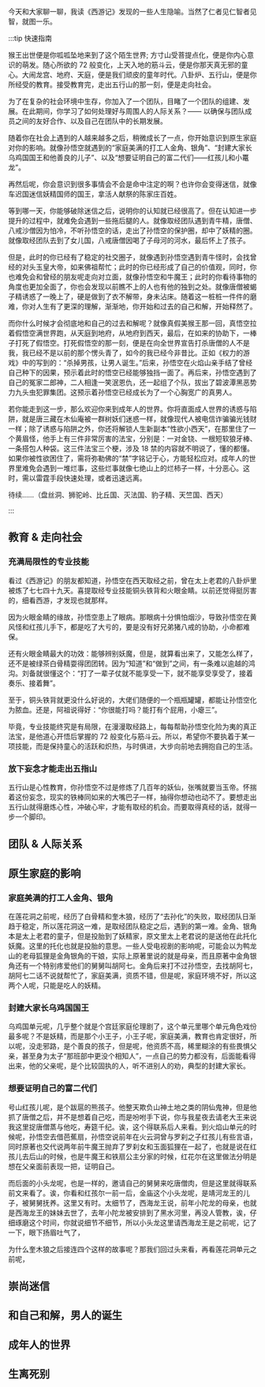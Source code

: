 <PageHeader content="西游记的人生隐喻" />

今天和大家聊一聊，我读《西游记》发现的一些人生隐喻。当然了仁者见仁智者见智，就图一乐。

:::tip 快速指南

猴王出世便是你呱呱坠地来到了这个陌生世界; 方寸山受菩提点化，便是你内心意识的萌发。随心所欲的 72 般变化，上天入地的筋斗云，便是你那天真无邪的童心。大闹龙宫、地府、天庭，便是我们顽皮的童年时代。八卦炉、五行山，便是你所经受的教育。接受教育完，走出五行山的那一刻，便是走向社会。

为了在复杂的社会环境中生存，你加入了一个团队，目睹了一个团队的组建、发展。在此期间，你学习了如何处理好与周围人的人际关系？—— 以确保与团队成员之间的友好合作、以及自己在团队中的长期发展。

随着你在社会上遇到的人越来越多之后，稍微成长了一点，你开始意识到原生家庭对你的影响。就像孙悟空就遇到的“家庭美满的打工人金角、银角”、“封建大家长乌鸡国国王和他善良的儿子”、以及“想要证明自己的富二代们——红孩儿和小鼍龙”。

再然后呢，你会意识到很多事情会不会是命中注定的啊？也许你会变得迷信，就像车迟国迷信妖精国师的国王，拿活人献祭的陈家庄百姓。

等到哪一天，你能够破除迷信之后，说明你的认知就已经很高了。但在认知进一步提升的过程中，就难免会遇到一些拖后腿的人。就像取经团队遇到青牛精，唐僧、八戒沙僧因为怕冷，不听孙悟空的话，走出了孙悟空的保护圈，却中了妖精的圈。就像取经团队去到了女儿国，八戒唐僧因喝了子母河的河水，最后怀上了孩子。

但是，此时的你已经有了稳定的社交圈子，就像遇到孙悟空遇到青牛怪时，会找曾经的对头玉皇大帝，如来佛祖帮忙；此时的你已经形成了自己的价值观，同时，你也难免会和曾经的朋友呢走向对立面，就像孙悟空和牛魔王；此时的你看待事物的角度也更加全面了，你也会发现以前瞧不上的人也有他的独到之处。就像唐僧被蝎子精诱惑了一晚上了，硬是做到了衣不解带，身未沾床。随着这一桩桩一件件的磨难，你对人生有了更深的理解，渐渐地，你开始和过去的自己和解，开始释然了。

而你什么时候才会彻底地和自己的过去和解呢？就像真假美猴王那一回，真悟空拉着假悟空满世界跑，从天庭到地府，从地府到西天，最后，在如来的协助下，一棒子打死了假悟空。打死假悟空的那一刻，便是在向全世界宣告打杀唐僧的人不是我，我已经不是以前的那个愣头青了，如今的我已经今非昔比。正如《权力的游戏》中的写到的：“杀掉男孩，让男人诞生。”后来，孙悟空在火焰山亲手结了曾经自己种下的因果，预示着此时的悟空已经能够独挡一面了。再后来，孙悟空遇到了自己的冤家二郎神，二人相逢一笑泯恩仇，还一起组了个队，拔出了碧波潭黑恶势力九头虫犯罪集团。这预示着孙悟空已经成长为了一个心胸宽广的真男人。

若你能走到这一步，那么欢迎你来到成年人的世界。你将直面成人世界的诱惑与陷阱，就是唐三藏在木仙庵被一群树妖们迷惑一样，就像现代人被电信诈骗骗光钱财一样；除了诱惑与陷阱之外，你还将解锁人生新副本“性欲小西天”，在那里住了一个黄眉怪，他手上有三件非常厉害的法宝，分别是：一对金铙、一根短软狼牙棒、一条搭包人种袋。这三件法宝三个梗，涉及 18 禁的内容就不明说了，懂的都懂。如果你被性欲困住了，需将弥勒佛的“禁”字铭记于心，方能轻松应对。成年人的世界里难免会遇到一堆烂事，这些烂事就像七绝山上的烂柿子一样，十分恶心。这时，需以雷霆手段快速处理，或者迅速远离。

待续……（盘丝洞、狮驼岭、比丘国、灭法国、豹子精、天竺国、西天）

<!-- 到了这一步，就可以讨论点成人的话题了，


作者探讨完这些呢，就迎来了小清新的内容，朱子国的爱情故事。在这个单元里呢，作者描写了国王和金圣公的相互挂念以及金毛虎的舔狗行径，最后呢，国王和金圣公终成眷属。

紧接着作者又用隐喻的方式讲了新的话题，蜘蛛精编织的欲网和蜈蚣精金光打造了勤劳。这里原文点名的主题是打开欲网，跳出勤劳。对孙悟空来说，欲网好破，只有猪八戒这样的低段位才会沉沦欲网，但是蜈蚣斤金光铸就的勤劳却让孙悟空呢痛哭流涕。然而没关系，无数个不眠夜看着太阳升起，就能练就打破勤劳的法宝，看透情欲，人生的修为呢，就进入了更高的阶段，

你也该直面生离死别了。在狮头里，唐僧等人听说孙悟空死了，是一个反应，而孙悟空听说唐僧死了，又是另一个反应，前者是消极的哭泣，后者呢，则是哭泣之后立志要把取经世界完。

沉到底，再然后呢，遇到了比丘国，也就是小臣国王，对长生呢，有执念，甚至不惜用儿童的心脏来做药引子。在参透生死离别之后呢，又要面临一个问题，生死与因果。唐僧心词面对奄奄一息的老鼠精，宁可选择错救，也不错过。结果呢，因此老鼠精多吃了几条人命，唐僧呢，也被老鼠精抓走，耽误了时日，而唐僧也因为前世的过错生了一场大病。追根溯源呢，老鼠精危害人间，又是因为当年李天王和哪吒心慈手软，没有原则的善，终究成了恶德帮凶，本想救人性命，反而害了更多的人。世上的因果就是像这样的复杂，如丝罗缠绕，所以有时候应该适当放下助人情节，就像原文里说的那样，割断丝罗甘金海，打开寓锁出牢笼。

做到这些之后呢，就要追求内心的真正平和，遇到要杀和尚的灭法国，要沉着应对，不急不躁，心生魔。则法灭，对法饱含钦佩景仰才能，海燕和心千代盛，风调雨顺望方安。

面对豹子精的各种算计呢，一旦乱了心，师父就被抓了。这两个单元的要旨呢？原文也借孙悟空批驳唐僧的话语点破，心静孤名独照，心存万境皆清，差错谢而成懈怠，千年万载不成功，但要一片至成，雷音只在眼下，似你这般恐惧惊惶，神思不安，大道原矣，雷音一原矣。

参透这些，你已经足够优秀了，但也不能好为人师，不然你会引来一堆狮子精偷你的金箍棒，给你造成不小的麻烦。

你也不能贪图嬉戏，不然会引来一群犀牛精偷走时间浪费昂贵的灯油。这两个单元呢，作者玩了两个谐音梗，狮狮子，犀犀牛，到后来你已经得心应手处理各种棘手问题了。

天竺国的公主是假的，扣元外加的东西不是你抢的，你。都能处理得当，而且是巧妙处理，不再是一味的通过暴力去解决。

而最终的成熟是什么呢？是坦然面对遗憾，是明白这万事万物都不是完美的，面对破损的经书，你淡然一笑，盖天地不全。这经呢，原是全全的金，沾破了乃是因不全这奥妙也，其人力所能。语言到这里，修行既承，人生无憾。两岸原身提不住，轻州已过万重山。

在漫漫人生路中，你斩妖触魔的真正法宝并不是这些，而是你的初心，是你道心开发后掌握的 72 变与筋斗云，只有保持着童心一般的炽热与活跃，才可以笑对八十一难。 -->

:::

## 教育 & 走向社会

### 充满局限性的专业技能

看过《西游记》的朋友都知道，孙悟空在西天取经之前，曾在太上老君的八卦炉里被炼了七七四十九天。喜提取经专业技能铜头铁背和火眼金睛。以前还觉得挺厉害的，细看西游，才发现也就那样。

因为火眼金睛的缘故，孙悟空患上了眼病。那眼病十分惧怕烟沙，导致孙悟空在黄风怪和红孩儿手下，都是吃了大亏的，要是没有好兄弟猪八戒的协助，小命都难保。

还有火眼金睛最大的功效：能够辨别妖魔，但是，就算看出来了，又能怎么样了，还不是被绿茶白骨精耍得团团转。因为“知道”和“做到”之间，有一条难以逾越的鸿沟。刘备就很懂这个：“打了一辈子仗就不能享受一下，就不能享受享受了，接着奏乐、接着舞”。

至于，铜头铁背就更没什么好说的，大佬们随便的一个瓶瓶罐罐，都能让孙悟空化为脓血。还是，阿祖说得好：“你很能打吗？能打有个屁用，小瘪三”。

毕竟，专业技能终究是有局限，在漫漫取经路上，每每帮助孙悟空化险为夷的真正法宝，是他道心开悟后掌握的 72 般变化与筋斗云。所以，希望你不要执着于某一项技能，而是保持童心的活跃和炽热，与时俱进，大步向前地去拥抱自己的生活。

### 放下妄念才能走出五指山

五行山是心性教育，你孙悟空不过是修炼了几百年的妖仙，张嘴就要当玉帝。怀揣着这份妄念，现实的铁棒同如来的大嘴巴子一样，抽得你想动也动不了。要想走出五行山就得磨炼心性，冲破心牢，才能有取经的机会。而要取得真经的话，就得一步一个脚印。

## 团队 & 人际关系

## 原生家庭的影响

### 家庭美满的打工人金角、银角

在莲花洞之前呢，经历了白骨精和奎木狼，经历了“去孙化”的失败，取经团队日渐趋于稳定，所以莲花洞这一难，是取经团队稳定之后，遇到的第一难。金角、银角本是太上老君的童子，但是投胎到了妖精家，原文里太上老君说的是送他在此托化妖魔。这里的托化也就是投胎的意思。一些人受电视剧的影响呢，可能会以为鸭龙山的老母狐狸是金角银角的干娘，实际上原著里说的就是母亲，而且原著中金角银角还有一个特别疼爱他们的舅舅叫胡阿七。金角后来打不过孙悟空，去找胡阿七，胡阿七二话不说就帮忙了，家庭美满，资质不错，但是呢，家庭环境不好，所以这两个人呢，只能是吃人的妖精。

### 封建大家长乌鸡国国王

乌鸡国单元呢，几乎整个就是个宫廷家庭伦理剧了，这个单元里哪个单元角色戏份最多呢？不是妖精，而是那个小王子，小王子呢，家庭美满，教育也肯定很好，所以呢，没走邪路，是个善良的孩子，但是呢，他资质不高，稀里糊涂的有些畏惧父亲，甚至身为太子“那班部中更没个相知人”，一点自己的势力都没有，后面能看得出来，他的父亲呢，是个比较固执的人，听不进别人的劝，典型的封建大家长。

### 想要证明自己的富二代们

号山红孩儿呢，是个跋扈的熊孩子。他整天欺负山神土地之类的阴仙鬼神，但是他抓了唐僧之后，并不是想着自己吃，而是吩咐手下说，你与我星夜去请老大王来说我这里捉唐僧蒸与他吃，寿筵千纪。诶，这个得联系后人来看。到火焰山单元的时候呢，孙悟空去借芭蕉扇，孙悟空说前年在火云洞曾与罗刹之子红孩儿有些言语，同时原著也交代说两年前牛魔王抛弃了罗刹女和玉面狐狸在一起了，也就是说在红孩儿去后山的时候，也是牛魔王和铁扇公主分家的时候，红花尔在这里做法分明是想在父亲面前表现一把，证明自己。

而后面的小头龙呢，也是一样的，邀请自己的舅舅来吃唐僧肉，但是这里就得联系前文来看了。诶，你看和红孩尔一前一后，金庙这个小头龙呢，是靖河龙王的儿子，被舅舅抚养。这里又有时。太细节了，西海龙王说，前年小陀龙的母亲，也就是西海龙王的妹妹去世了，去年小陀龙被安排到了黑水河里，再没人管教，诶，仔细琢磨这个时间，你就说细节不细节，所以小头龙这里请西海龙王是之前呢，记了一下，眼下扬眉吐气了，

为什么奎木狼之后接连四个这样的故事呢？那我们回过头来看，再看莲花洞单元之前呢，

## 崇尚迷信

## 和自己和解，男人的诞生

## 成年人的世界

## 生离死别

